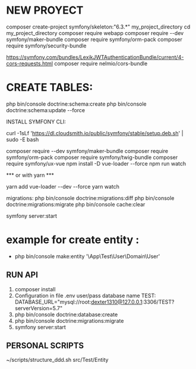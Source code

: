 

#   NEW PROYECT
composer create-project symfony/skeleton:"6.3.*" my_project_directory
cd my_project_directory
composer require webapp
composer require --dev symfony/maker-bundle
composer require symfony/orm-pack
composer require symfony/security-bundle

https://symfony.com/bundles/LexikJWTAuthenticationBundle/current/4-cors-requests.html
composer require nelmio/cors-bundle


# CREATE TABLES:


php bin/console doctrine:schema:create
php bin/console doctrine:schema:update --force

INSTALL SYMFONY CLI:

curl -1sLf 'https://dl.cloudsmith.io/public/symfony/stable/setup.deb.sh' | sudo -E bash




composer require --dev symfony/maker-bundle
composer require symfony/orm-pack
composer require symfony/twig-bundle
composer require symfony/ux-vue
npm install -D vue-loader --force
npm run watch

*** or with yarn ***

yarn add vue-loader --dev --force
yarn watch


migrations:
php bin/console doctrine:migrations:diff
php bin/console doctrine:migrations:migrate
php bin/console cache:clear


symfony server:start

# example for create entity :

*   php bin/console make:entity '\App\Test\User\Domain\User'

## RUN API

1. composer install
2. Configuration in file .env user/pass database name TEST: DATABASE_URL="mysql://root:dexter1310@127.0.0.1:3306/TEST?serverVersion=5.7"
3. php bin/console doctrine:database:create
4. php bin/console doctrine:migrations:migrate
5. symfony server:start


## PERSONAL SCRIPTS

~/scripts/structure_ddd.sh src/Test/Entity


